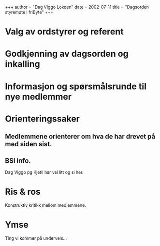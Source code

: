 +++
author = "Dag Viggo Lokøen"
date = 2002-07-11
title = "Dagsorden styremøte i friByte"
+++


# Valg av ordstyrer og referent

# Godkjenning av dagsorden og inkalling

# Informasjon og spørsmålsrunde til nye medlemmer

# Orienteringssaker

## Medlemmene orienterer om hva de har drevet på med siden sist.

## BSI info.

Dag Viggo pg Kjetil har vel litt og si her.

# Ris & ros

Konstruktiv kritikk mellom medlemmene.

# Ymse

Ting vi kommer på underveis\...
